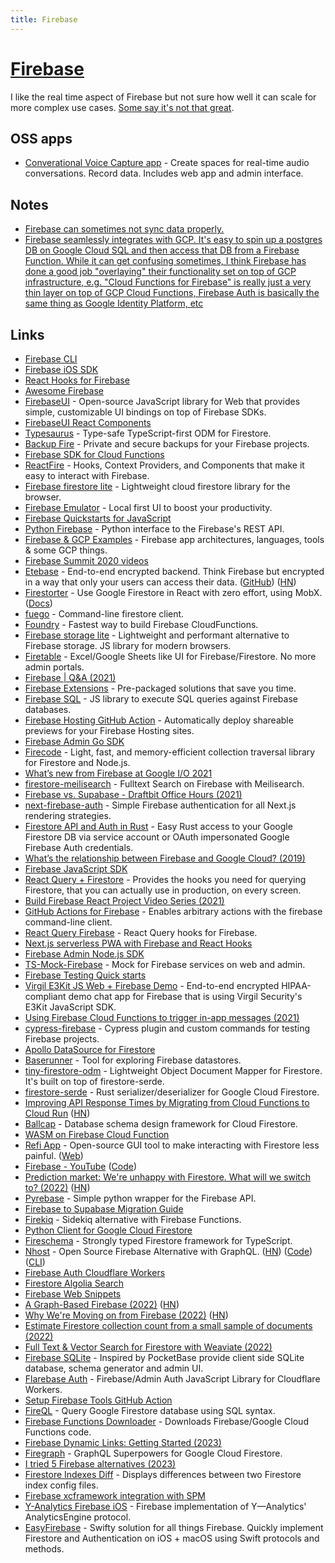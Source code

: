 ```yaml
---
title: Firebase
---
```


# [Firebase](https://firebase.google.com/)

I like the real time aspect of Firebase but not sure how well it can scale for more complex use cases. [Some say it's not that great](https://twitter.com/kieranmch/status/1524334764223836161).

## OSS apps

- [Converational Voice Capture app](https://github.com/facebookresearch/conversational-voice-capture) - Create spaces for real-time audio conversations. Record data. Includes web app and admin interface.

## Notes

- [Firebase can sometimes not sync data properly.](https://twitter.com/maccaw/status/1466506830977327105)
- [Firebase seamlessly integrates with GCP. It's easy to spin up a postgres DB on Google Cloud SQL and then access that DB from a Firebase Function. While it can get confusing sometimes, I think Firebase has done a good job "overlaying" their functionality set on top of GCP infrastructure, e.g. "Cloud Functions for Firebase" is really just a very thin layer on top of GCP Cloud Functions, Firebase Auth is basically the same thing as Google Identity Platform, etc](https://news.ycombinator.com/item?id=33215770)

## Links

- [Firebase CLI](https://github.com/firebase/firebase-tools)
- [Firebase iOS SDK](https://github.com/firebase/firebase-ios-sdk)
- [React Hooks for Firebase](https://github.com/csfrequency/react-firebase-hooks)
- [Awesome Firebase](https://github.com/jthegedus/awesome-firebase)
- [FirebaseUI](https://github.com/firebase/firebaseui-web/) - Open-source JavaScript library for Web that provides simple, customizable UI bindings on top of Firebase SDKs.
- [FirebaseUI React Components](https://github.com/firebase/firebaseui-web-react)
- [Typesaurus](https://github.com/kossnocorp/typesaurus) - Type-safe TypeScript-first ODM for Firestore.
- [Backup Fire](https://backupfire.dev/) - Private and secure backups for your Firebase projects.
- [Firebase SDK for Cloud Functions](https://github.com/firebase/firebase-functions)
- [ReactFire](https://github.com/FirebaseExtended/reactfire) - Hooks, Context Providers, and Components that make it easy to interact with Firebase.
- [Firebase firestore lite](https://github.com/samuelgozi/firebase-firestore-lite) - Lightweight cloud firestore library for the browser.
- [Firebase Emulator](https://firebase.googleblog.com/2020/05/local-firebase-emulator-ui.html) - Local first UI to boost your productivity.
- [Firebase Quickstarts for JavaScript](https://github.com/firebase/quickstart-js)
- [Python Firebase](https://github.com/ozgur/python-firebase) - Python interface to the Firebase's REST API.
- [Firebase & GCP Examples](https://github.com/jthegedus/firebase-gcp-examples) - Firebase app architectures, languages, tools & some GCP things.
- [Firebase Summit 2020 videos](https://www.youtube.com/playlist?list=PLl-K7zZEsYLlRjj-mSComCq3Vd4IJese1)
- [Etebase](https://www.etebase.com/) - End-to-end encrypted backend. Think Firebase but encrypted in a way that only your users can access their data. ([GitHub](https://github.com/etesync)) ([HN](https://news.ycombinator.com/item?id=25059133))
- [Firestorter](https://github.com/IjzerenHein/firestorter) - Use Google Firestore in React with zero effort, using MobX. ([Docs](https://ijzerenhein.github.io/firestorter/#/))
- [fuego](https://github.com/sgarciac/fuego) - Command-line firestore client.
- [Foundry](https://github.com/FoundryApp/foundry-cli) - Fastest way to build Firebase CloudFunctions.
- [Firebase storage lite](https://github.com/samuelgozi/firebase-storage-lite) - Lightweight and performant alternative to Firebase storage. JS library for modern browsers.
- [Firetable](https://github.com/AntlerVC/firetable) - Excel/Google Sheets like UI for Firebase/Firestore. No more admin portals.
- [Firebase | Q&A (2021)](https://www.youtube.com/watch?v=3BMNzY_ljSw)
- [Firebase Extensions](https://firebase.google.com/products/extensions) - Pre-packaged solutions that save you time.
- [Firebase SQL](https://github.com/JoeRoddy/firebase-sql) - JS library to execute SQL queries against Firebase databases.
- [Firebase Hosting GitHub Action](https://github.com/FirebaseExtended/action-hosting-deploy) - Automatically deploy shareable previews for your Firebase Hosting sites.
- [Firebase Admin Go SDK](https://github.com/firebase/firebase-admin-go)
- [Firecode](https://github.com/kafkas/firecode) - Light, fast, and memory-efficient collection traversal library for Firestore and Node.js.
- [What’s new from Firebase at Google I/O 2021](https://firebase.googleblog.com/2021/05/whats-new-from-firebase-at-google-io.html)
- [firestore-meilisearch](https://github.com/meilisearch/firestore-meilisearch) - Fulltext Search on Firebase with Meilisearch.
- [Firebase vs. Supabase - Draftbit Office Hours (2021)](https://www.youtube.com/watch?v=9Yg6i_zCuiM)
- [next-firebase-auth](https://github.com/gladly-team/next-firebase-auth) - Simple Firebase authentication for all Next.js rendering strategies.
- [Firestore API and Auth in Rust](https://github.com/davidgraeff/firestore-db-and-auth-rs) - Easy Rust access to your Google Firestore DB via service account or OAuth impersonated Google Firebase Auth credentials.
- [What’s the relationship between Firebase and Google Cloud? (2019)](https://medium.com/google-developers/whats-the-relationship-between-firebase-and-google-cloud-57e268a7ff6f)
- [Firebase JavaScript SDK](https://github.com/firebase/firebase-js-sdk)
- [React Query + Firestore](https://github.com/aminerol/react-query-firestore) - Provides the hooks you need for querying Firestore, that you can actually use in production, on every screen.
- [Build Firebase React Project Video Series (2021)](https://www.youtube.com/playlist?list=PL-LDQE9x9hLwUAESe_YJxhXU5ZjLgtq4S)
- [GitHub Actions for Firebase](https://github.com/w9jds/firebase-action) - Enables arbitrary actions with the firebase command-line client.
- [React Query Firebase](https://github.com/invertase/react-query-firebase) - React Query hooks for Firebase.
- [Next.js serverless PWA with Firebase and React Hooks](https://github.com/tomsoderlund/nextjs-pwa-firebase-boilerplate)
- [Firebase Admin Node.js SDK](https://github.com/firebase/firebase-admin-node)
- [TS-Mock-Firebase](https://github.com/mindhivefi/ts-mock-firebase) - Mock for Firebase services on web and admin.
- [Firebase Testing Quick starts](https://github.com/firebase/quickstart-testing)
- [Virgil E3Kit JS Web + Firebase Demo](https://github.com/VirgilSecurity/demo-firebase-js) - End-to-end encrypted HIPAA-compliant demo chat app for Firebase that is using Virgil Security's E3Kit JavaScript SDK.
- [Using Firebase Cloud Functions to trigger in-app messages (2021)](https://blog.gist.build/guides-using-firebase-cloud-functions-to-trigger-in-app-messages/)
- [cypress-firebase](https://github.com/prescottprue/cypress-firebase) - Cypress plugin and custom commands for testing Firebase projects.
- [Apollo DataSource for Firestore](https://github.com/swantzter/apollo-datasource-firestore)
- [Baserunner](https://github.com/iosiro/baserunner) - Tool for exploring Firebase datastores.
- [tiny-firestore-odm](https://github.com/paulgb/tiny-firestore-odm) - Lightweight Object Document Mapper for Firestore. It's built on top of firestore-serde.
- [firestore-serde](https://github.com/paulgb/firestore-serde) - Rust serializer/deserializer for Google Cloud Firestore.
- [Improving API Response Times by Migrating from Cloud Functions to Cloud Run](https://unloc.app/en/magazine/we-cut-our-average-api-response-time-by-30-when-changing-from-cloud-functions-to-cloud-run) ([HN](https://news.ycombinator.com/item?id=29889884))
- [Ballcap](https://github.com/1amageek/ballcap.ts) - Database schema design framework for Cloud Firestore.
- [WASM on Firebase Cloud Function](https://github.com/katopz/hello-firebase-wasm)
- [Refi App](https://github.com/thanhlmm/refi-app) - Open-source GUI tool to make interacting with Firestore less painful. ([Web](https://refiapp.io/))
- [Firebase - YouTube](https://www.youtube.com/c/firebase/videos) ([Code](https://github.com/FirebaseExtended/firebase-video-samples))
- [Prediction market: We're unhappy with Firestore. What will we switch to? (2022)](https://manifold.markets/Austin/what-database-will-manifold-be-prim) ([HN](https://news.ycombinator.com/item?id=30729938))
- [Pyrebase](https://github.com/thisbejim/Pyrebase) - Simple python wrapper for the Firebase API.
- [Firebase to Supabase Migration Guide](https://github.com/supabase-community/firebase-to-supabase)
- [Firekiq](https://github.com/dahal/firekiq) - Sidekiq alternative with Firebase Functions.
- [Python Client for Google Cloud Firestore](https://github.com/googleapis/python-firestore)
- [Fireschema](https://github.com/yarnaimo/fireschema) - Strongly typed Firestore framework for TypeScript.
- [Nhost](https://nhost.io/) - Open Source Firebase Alternative with GraphQL. ([HN](https://news.ycombinator.com/item?id=24929732)) ([Code](https://github.com/nhost/nhost)) ([CLI](https://github.com/nhost/cli))
- [Firebase Auth Cloudflare Workers](https://github.com/Code-Hex/firebase-auth-cloudflare-workers)
- [Firestore Algolia Search](https://github.com/algolia/firestore-algolia-search)
- [Firebase Web Snippets](https://github.com/firebase/snippets-web)
- [A Graph-Based Firebase (2022)](https://stopa.io/post/296) ([HN](https://news.ycombinator.com/item?id=32595895))
- [Why We're Moving on from Firebase (2022)](https://koptional.com/article/why-we%E2%80%99re-moving-away-from-firebase) ([HN](https://news.ycombinator.com/item?id=33215770))
- [Estimate Firestore collection count from a small sample of documents (2022)](https://jfhr.me/estimate-firestore-collection-count/)
- [Full Text & Vector Search for Firestore with Weaviate (2022)](https://samos-it.com/posts/full-text-search-for-firestore-with-weaviate.html)
- [Firebase SQLite](https://github.com/rodydavis/firestore_sqlite) - Inspired by PocketBase provide client side SQLite database, schema generator and admin UI.
- [Flarebase Auth](https://github.com/Marplex/flarebase-auth) - Firebase/Admin Auth JavaScript Library for Cloudflare Workers.
- [Setup Firebase Tools GitHub Action](https://github.com/ssssota/setup-firebase-tools)
- [FireQL](https://github.com/pgollangi/FireQL) - Query Google Firestore database using SQL syntax.
- [Firebase Functions Downloader](https://github.com/omar-dulaimi/firebase-functions-downloader) - Downloads Firebase/Google Cloud Functions code.
- [Firebase Dynamic Links: Getting Started (2023)](https://www.kodeco.com/21376846-firebase-dynamic-links-getting-started)
- [Firegraph](https://github.com/sejr/firegraph) - GraphQL Superpowers for Google Cloud Firestore.
- [I tried 5 Firebase alternatives (2023)](https://www.youtube.com/watch?v=SXmYUalHyYk)
- [Firestore Indexes Diff](https://github.com/omar-dulaimi/firestore-indexes-diff) - Displays differences between two Firestore index config files.
- [Firebase xcframework integration with SPM](https://github.com/akaffenberger/firebase-ios-sdk-xcframeworks)
- [Y-Analytics Firebase iOS](https://github.com/yml-org/yanalytics-firebase-ios) - Firebase implementation of Y—Analytics' AnalyticsEngine protocol.
- [EasyFirebase](https://github.com/Flowductive/easy-firebase) - Swifty solution for all things Firebase. Quickly implement Firestore and Authentication on iOS + macOS using Swift protocols and methods.
